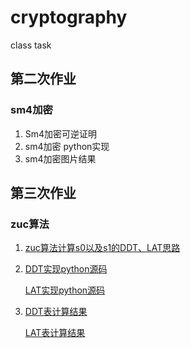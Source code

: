 # cryptography
class task

## 第二次作业

### sm4加密

1. Sm4加密可逆证明
2. sm4加密 python实现
3. sm4加密图片结果

## 第三次作业

### zuc算法

1. [zuc算法计算s0以及s1的DDT、LAT思路](ZUC/ZUC_DDT_LAT.pdf)

2. [DDT实现python源码](ZUC/cry_no3_ddt.py)

   [LAT实现python源码](ZUC/cry_no3_lat.py)

3. [DDT表计算结果](ZUC/cry_no3_ddt.txt)

   [LAT表计算结果](ZUC/cry_no3_lat.txt)

